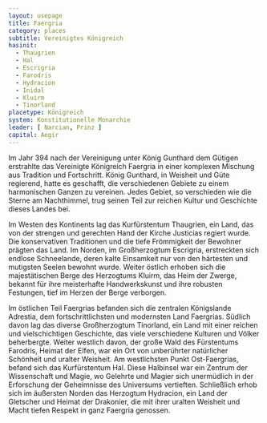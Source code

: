 ```yaml
---
layout: usepage
title: Faergria
category: places
subtitle: Vereinigtes Königreich
hasinit:
  - Thaugrien
  - Hal
  - Escrigria
  - Farodris
  - Hydracion
  - Inidal
  - Kluirm
  - Tinorland
placetype: Königreich
system: Konstitutionelle Monarchie
leader: [ Narcian, Prinz ]
capital: Aegir
---
```


Im Jahr 394 nach der Vereinigung unter König Gunthard dem Gütigen erstrahlte das Vereinigte Königreich Faergria in einer
komplexen Mischung aus Tradition und Fortschritt. König Gunthard, in Weisheit und Güte regierend, hatte es geschafft,
die verschiedenen Gebiete zu einem harmonischen Ganzen zu vereinen. Jedes Gebiet, so verschieden wie die Sterne am
Nachthimmel, trug seinen Teil zur reichen Kultur und Geschichte dieses Landes bei.

Im Westen des Kontinents lag das Kurfürstentum Thaugrien, ein Land, das von der strengen und gerechten Hand der Kirche
Justicias regiert wurde. Die konservativen Traditionen und die tiefe Frömmigkeit der Bewohner prägten das Land. Im
Norden, im Großherzogtum Escrigria, erstreckten sich endlose Schneelande, deren kalte Einsamkeit nur von den härtesten
und mutigsten Seelen bewohnt wurde. Weiter östlich erhoben sich die majestätischen Berge des Herzogtums Kluirm, das Heim
der Zwerge, bekannt für ihre meisterhafte Handwerkskunst und ihre robusten Festungen, tief im Herzen der Berge
verborgen.

Im östlichen Teil Faergrias befanden sich die zentralen Königslande Adrestia, dem fortschrittlichsten und modernsten
Land Faergrias. Südlich davon lag das diverse Großherzogtum Tinorland, ein Land mit einer reichen und vielschichtigen
Geschichte, das viele verschiedene Kulturen und Völker beherbergte. Weiter westlich davon, der große Wald des
Fürstentums Farodris, Heimat der Elfen, war ein Ort von unberührter natürlicher Schönheit und uralter Weisheit. Am
westlichsten Punkt Ost-Faergrias, befand sich das Kurfürstentum Hal. Diese Halbinsel war ein Zentrum der Wissenschaft
und Magie, wo Gelehrte und Magier sich unermüdlich in der Erforschung der Geheimnisse des Universums vertieften.
Schließlich erhob sich im äußersten Norden das Herzogtum Hydracion, ein Land der Gletscher und Heimat der Drakonier, die
mit ihrer uralten Weisheit und Macht tiefen Respekt in ganz Faergria genossen.